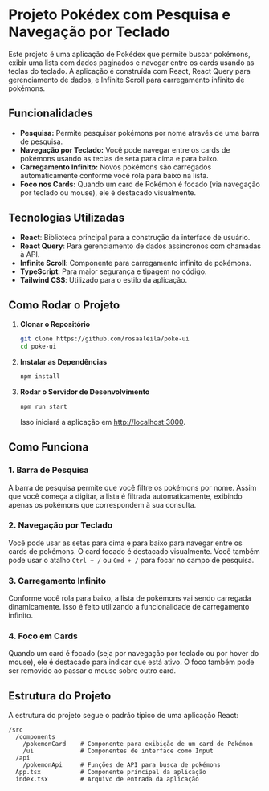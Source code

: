 # Projeto Pokédex com Pesquisa e Navegação por Teclado

Este projeto é uma aplicação de Pokédex que permite buscar pokémons, exibir uma lista com dados paginados e navegar entre os cards usando as teclas do teclado. A aplicação é construída com React, React Query para gerenciamento de dados, e Infinite Scroll para carregamento infinito de pokémons.

## Funcionalidades

- **Pesquisa:** Permite pesquisar pokémons por nome através de uma barra de pesquisa.
- **Navegação por Teclado:** Você pode navegar entre os cards de pokémons usando as teclas de seta para cima e para baixo.
- **Carregamento Infinito:** Novos pokémons são carregados automaticamente conforme você rola para baixo na lista.
- **Foco nos Cards:** Quando um card de Pokémon é focado (via navegação por teclado ou mouse), ele é destacado visualmente.

## Tecnologias Utilizadas

- **React**: Biblioteca principal para a construção da interface de usuário.
- **React Query**: Para gerenciamento de dados assíncronos com chamadas à API.
- **Infinite Scroll**: Componente para carregamento infinito de pokémons.
- **TypeScript**: Para maior segurança e tipagem no código.
- **Tailwind CSS**: Utilizado para o estilo da aplicação.

## Como Rodar o Projeto

1. **Clonar o Repositório**
   ```bash
   git clone https://github.com/rosaaleila/poke-ui
   cd poke-ui
   ```

2. **Instalar as Dependências**
   ```bash
   npm install
   ```

3. **Rodar o Servidor de Desenvolvimento**
   ```bash
   npm run start
   ```

   Isso iniciará a aplicação em [http://localhost:3000](http://localhost:3000).

## Como Funciona

### 1. Barra de Pesquisa

A barra de pesquisa permite que você filtre os pokémons por nome. Assim que você começa a digitar, a lista é filtrada automaticamente, exibindo apenas os pokémons que correspondem à sua consulta.

### 2. Navegação por Teclado

Você pode usar as setas para cima e para baixo para navegar entre os cards de pokémons. O card focado é destacado visualmente. Você também pode usar o atalho `Ctrl + /` ou `Cmd + /` para focar no campo de pesquisa.

### 3. Carregamento Infinito

Conforme você rola para baixo, a lista de pokémons vai sendo carregada dinamicamente. Isso é feito utilizando a funcionalidade de carregamento infinito.

### 4. Foco em Cards

Quando um card é focado (seja por navegação por teclado ou por hover do mouse), ele é destacado para indicar que está ativo. O foco também pode ser removido ao passar o mouse sobre outro card.

## Estrutura do Projeto

A estrutura do projeto segue o padrão típico de uma aplicação React:

```
/src
  /components
    /pokemonCard    # Componente para exibição de um card de Pokémon
    /ui             # Componentes de interface como Input
  /api
    /pokemonApi     # Funções de API para busca de pokémons
  App.tsx           # Componente principal da aplicação
  index.tsx         # Arquivo de entrada da aplicação
```